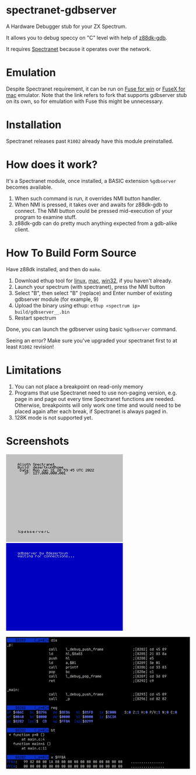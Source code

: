 # spectranet-gdbserver

A Hardware Debugger stub for your ZX Spectrum.

It allows you to debug speccy on "C" level with help of
[z88dk-gdb](https://github.com/z88dk/z88dk).

It requires [Spectranet](https://www.bytedelight.com/?page_id=3515) because it operates over the network.

# Emulation

Despite Spectranet requirement, it can be run on
[Fuse for win](https://github.com/speccytools/fuse/releases/latest) or [FuseX for mac](https://github.com/speccytools/fuse-for-macosx/releases/latest) emulator.
Note that the link refers to fork that supports gdbserver stub on its own,
so for emulation with Fuse this might be unnecessary.

# Installation

Spectranet releases past `R1002` already have this module preinstalled.

# How does it work?

It's a Spectranet module, once installed, 
a BASIC extension `%gdbserver` becomes available.

1. When such command is run, it overrides NMI button handler. 
2. When NMI is pressed, it takes over and awaits for z88dk-gdb to connect.
The NMI button could be pressed mid-execution of your program to examine stuff.
3. z88dk-gdb can do pretty much anything expected from a gdb-alike client.

# How To Build Form Source

Have z88dk installed, and then do `make`. 

1. Download ethup tool for [linux](https://github.com/speccytools/spectranet-gdbserver/raw/master/tools/linux/ethup),
   [mac](https://github.com/speccytools/spectranet-gdbserver/raw/master/tools/mac/ethup),
   [win32](https://github.com/speccytools/spectranet-gdbserver/raw/master/tools/win32/ethup.exe), if you haven't already.
2. Launch your spectrum (with spectranet), press the NMI button
3. Select "B", then select "B" (replace) and Enter number of existing gdbserver module (for example, 9)
4. Upload the binary using ethup: `ethup <spectrum ip> build/gdbserver__.bin`
5. Restart spectrum

Done, you can launch the gdbserver using basic `%gdbserver` command.

Seeing an error? Make sure you've upgraded your spectranet first to at least `R1002` revision!

# Limitations

1. You can not place a breakpoint on read-only memory
2. Programs that use Spectranet need to use non-paging version, e.g. page in and page out every time Spectranet functions are needed.
   Otherwise, breakpoints will only work one time and would need to be placed again after each break, if Spectranet is always paged in. 
3. 128K mode is not supported yet.

# Screenshots

![](images/command.png) 
![](images/run.png)

![](images/z88dk-gdb.png)
